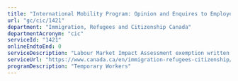 ```yaml
---
title: "International Mobility Program: Opinion and Enquires to Employers"
url: "gc/cic/1421"
department: "Immigration, Refugees and Citizenship Canada"
departmentAcronym: "cic"
serviceId: "1421"
onlineEndtoEnd: 0
serviceDescription: "Labour Market Impact Assessment exemption written "opinions" are provided upon request to employers and/or their authorized representatives who are seeking to employ visa-exempt foreign workers who they believe may be exempted from the need to obtain a work permit and/or a Labour Market Impact Assessment from Service Canada."
serviceUrl: "https://www.canada.ca/en/immigration-refugees-citizenship/services/work-canada/hire-foreign-worker/temporary/international-mobility-program.html"
programDescription: "Temporary Workers"
---
```

